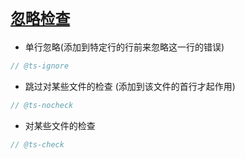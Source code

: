 # [`忽略检查`](/)

- 单行忽略(添加到特定行的行前来忽略这一行的错误)

```js
// @ts-ignore
```

- 跳过对某些文件的检查 (添加到该文件的首行才起作用)

```js
// @ts-nocheck
```

- 对某些文件的检查

```js
// @ts-check
```

